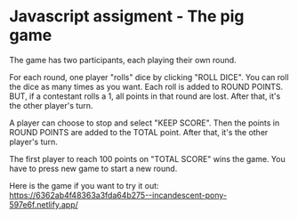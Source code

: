 # Javascript assigment - The pig game

The game has two participants, each playing their own round.

For each round, one player "rolls" dice by clicking "ROLL DICE". You can roll the dice as many times as you want. Each roll is added to ROUND POINTS.
BUT, if a contestant rolls a 1, all points in that round are lost. After that, it's the other player's turn.

A player can choose to stop and select "KEEP SCORE". Then the points in ROUND POINTS are added to the TOTAL point. After that, it's the other player's turn.

The first player to reach 100 points on "TOTAL SCORE" wins the game. You have to press new game to start a new round. 


Here is the game if you want to try it out: 
https://6362ab4f48363a3fda64b275--incandescent-pony-597e6f.netlify.app/
